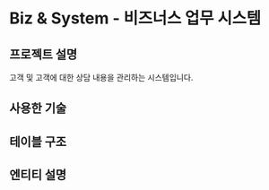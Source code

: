 # Biz & System - 비즈너스 업무 시스템

## 프로젝트 설명
고객 및 고객에 대한 상담 내용을 관리하는 시스템입니다.

## 사용한 기술

## 테이블 구조

## 엔티티 설명

